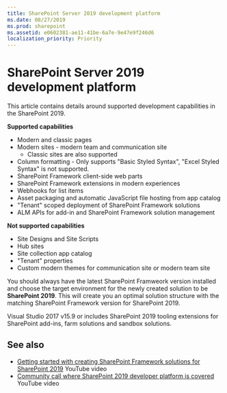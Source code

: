 ```yaml
---
title: SharePoint Server 2019 development platform
ms.date: 08/27/2019
ms.prod: sharepoint
ms.assetid: e0602381-ae11-41be-6a7e-9e47e9f246d6
localization_priority: Priority
---
```


# SharePoint Server 2019 development platform

This article contains details around supported development capabilities in the SharePoint 2019.

**Supported capabilities**

* Modern and classic pages
* Modern sites - modern team and communication site
    * Classic sites are also supported
* Column formatting - Only supports "Basic Styled Syntax", "Excel Styled Syntax" is not supported. 
* SharePoint Framework client-side web parts
* SharePoint Framework extensions in modern experiences
* Webhooks for list items
* Asset packaging and automatic JavaScript file hosting from app catalog
* "Tenant" scoped deployment of SharePoint Framework solutions
* ALM APIs for add-in and SharePoint Framework solution management

**Not supported capabilities**

* Site Designs and Site Scripts
* Hub sites
* Site collection app catalog
* "Tenant" properties
* Custom modern themes for communication site or modern team site

You should always have the latest SharePoint Framweork version installed and choose the target environment for the newly created solution to be **SharePoint 2019**. This will create you an optimal solution structure with the matching SharePoint Framework version for SharePoint 2019. 

Visual Studio 2017 v15.9 or includes SharePoint 2019 tooling extensions for SharePoint add-ins, farm solutions and sandbox solutions. 

## See also

- [Getting started with creating SharePoint Framework solutions for SharePoint 2019](https://www.youtube.com/watch?v=uewOxEnw2_A) YouTube video
- [Community call where SharePoint 2019 developer platform is covered](https://www.youtube.com/watch?v=qPmr7c2B0uk) YouTube video
